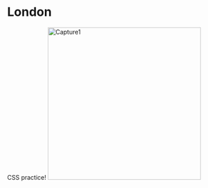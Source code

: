 # London
CSS practice!
<img width="354" alt="Capture1" src="https://user-images.githubusercontent.com/61347571/115998416-12d54e00-a622-11eb-91e4-ed6b8f2613f4.PNG">


